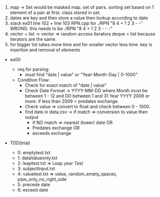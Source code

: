 1. map -> Set would be masked map. set of pairs. sorting set based on 1 element of a pair at first. class stored in set.
1. dates are key and then store a value then lookup according to date
2. stack
ex01 line 102 + line 103 RPN.cpp for ./RPN "8 4 + 1 2 3 - -" WRONG.
this needs to be ./RPN "8 4 + 1 2 3 - - -" 
3. vector + list -> vector => random access iterators deque > list because iterators are the same.
4. for bigger list takes more time and for smaller vector less time. key is insertion and removal of elements

- ex00
  - req for parsing: 
    - must find "date | value" or "Year-Month-Day | 0-1000"
  - Condition Flow:
    - Check for exact match of "date | value"
    - Check Date Format -> YYYY-MM-DD where Month must be between 1 - 12 and DD between 1 and 31 Year YYYY 2009 or more. if less than 2009 = predates exchange.
    - Check value => convert to float and check between 0 - 1000.
    - find date in data.csv -> if match => conversion to value then output
      - if NO match => nearest (lower) date OR
      - Predates exchange OR
      - exceeds exchange


- TDD(trial)
  - 0: emptytest.txt
  - 1: dataValueonly.txt
  - 2: leaptest.txt => Leap year Test
  - 3: subjectInput.txt
  - 4: valuetest.txt => value, random_empty_spaces, pipe_only_no_right_side
  - 5: precede date
  - 6: exceed date